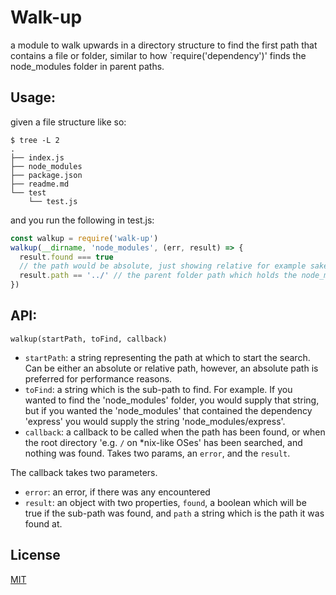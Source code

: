 # Walk-up

a module to walk upwards in a directory structure to find the first path that contains a file or folder, similar to how `require('dependency')' finds the node_modules folder in parent paths.

## Usage:

given a file structure like so:
```
$ tree -L 2
.
├── index.js
├── node_modules
├── package.json
├── readme.md
└── test
    └── test.js

```

and you run the following in test.js:

```js
const walkup = require('walk-up')
walkup(__dirname, 'node_modules', (err, result) => {
  result.found === true
  // the path would be absolute, just showing relative for example sake
  result.path == '../' // the parent folder path which holds the node_modules
})
```

## API:

```
walkup(startPath, toFind, callback)
```

- `startPath`: a string representing the path at which to start the search. Can be either an absolute or relative path, however, an absolute path is preferred for performance reasons.
- `toFind`: a string which is the sub-path to find. For example. If you wanted to find the 'node\_modules' folder, you would supply that string, but if you wanted the 'node\_modules' that contained the dependency 'express' you would supply the string 'node_modules/express'.
- `callback`: a callback to be called when the path has been found, or when the root directory 'e.g. `/` on *nix-like OSes' has been searched, and nothing was found. Takes two params, an `error`, and the `result`.

The callback takes two parameters.
- `error`: an error, if there was any encountered
- `result`: an object with two properties, `found`, a boolean which will be true if the sub-path was found, and `path` a string which is the path it was found at.

## License

[MIT](./LICENSE)